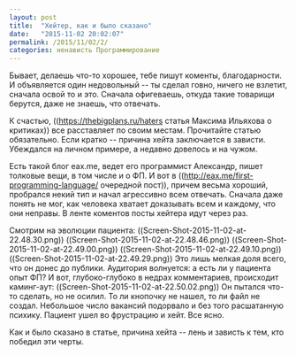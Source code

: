 ```yaml
---
layout: post
title:  "Хейтер, как и было сказано"
date:   "2015-11-02 20:02:07"
permalink: /2015/11/02/2/
categories: ненависть Программирование
---
```

Бывает, делаешь что-то хорошее, тебе пишут коменты, благодарности. И объявляется один недовольный -- ты сделал говно, ничего не взлетит, сначала освой то и это. Сначала офигеваешь, откуда такие товарищи берутся, даже не знаешь, что отвечать.

К счастью, ((https://thebigplans.ru/haters статья Максима Ильяхова о критиках)) все расставляет по своим местам. Прочитайте статью обязательно. Если кратко -- причина хейта заключается в зависти. Убеждался на личном примере, а недавно довелось и на чужом.

Есть такой блог eax.me, ведет его программист Александр, пишет толковые вещи, в том числе и о ФП. И вот в ((http://eax.me/first-programming-language/ очередной пост)), причем весьма хороший, пробрался некий тип и начал агрессивно всем отвечать. Сначала даже понять не мог, как человека хватает доказывать всем и каждому, что они неправы. В ленте коментов посты хейтера идут через раз.

Смотрим на эволюции пациента:
((Screen-Shot-2015-11-02-at-22.48.30.png))
((Screen-Shot-2015-11-02-at-22.48.46.png))
((Screen-Shot-2015-11-02-at-22.49.00.png))
((Screen-Shot-2015-11-02-at-22.49.10.png))
((Screen-Shot-2015-11-02-at-22.49.29.png))
Это лишь мелкая доля всего, что он донес до публики. Аудитория волнуется: а есть ли у пациента опыт ФП? И вот, глубоко-глубоко в недрах комментариев, происходит каминг-аут:
((Screen-Shot-2015-11-02-at-22.50.02.png))
Он пытался что-то сделать, но не осилил. То ли кнопочку не нашел, то ли файл не создал. Небольшое число вакансий подорвало и без того расшатанную психику. Пациент ушел во фрустрацию и хейт. Все ясно.

Как и было сказано в статье, причина хейта -- лень и зависть к тем, кто победил эти черты.


